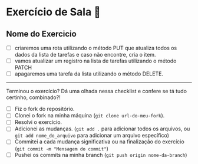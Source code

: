 # Exercício de Sala 🏫  

## Nome do Exercicio

- [ ] criaremos uma rota utilizando o método PUT que atualiza todos os dados da lista de tarefas e caso não encontre, cria o item.
- [ ] vamos atualizar um registro na lista de tarefas utilizando o método PATCH
- [ ] apagaremos uma tarefa da lista utilizando o método DELETE. 
---

Terminou o exercício? Dá uma olhada nessa checklist e confere se tá tudo certinho, combinado?!

- [ ] Fiz o fork do repositório.
- [ ] Clonei o fork na minha máquina (`git clone url-do-meu-fork`).
- [ ] Resolvi o exercício.
- [ ] Adicionei as mudanças. (`git add .` para adicionar todos os arquivos, ou `git add nome_do_arquivo` para adicionar um arquivo específico)
- [ ] Commitei a cada mudança significativa ou na finalização do exercício (`git commit -m "Mensagem do commit"`)
- [ ] Pushei os commits na minha branch (`git push origin nome-da-branch`)
